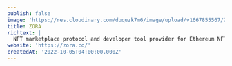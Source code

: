 ```yaml
---
publish: false
image: 'https://res.cloudinary.com/duquzk7m6/image/upload/v1667855567/Zora_smxfrx.jpg'
title: ZORA
richtext: |
  NFT marketplace protocol and developer tool provider for Ethereum NFTs.
website: 'https://zora.co/'
createdAt: '2022-10-05T04:00:00.000Z'
---
```


